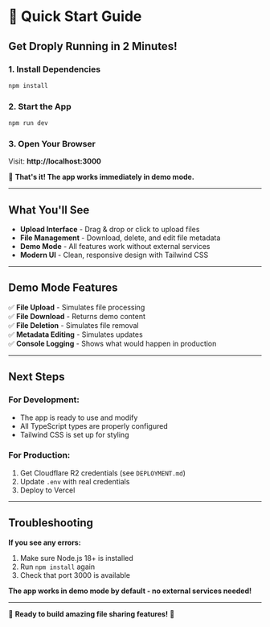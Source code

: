 # 🚀 Quick Start Guide

## Get Droply Running in 2 Minutes!

### 1. Install Dependencies
```bash
npm install
```

### 2. Start the App
```bash
npm run dev
```

### 3. Open Your Browser
Visit: **http://localhost:3000**

🎉 **That's it! The app works immediately in demo mode.**

---

## What You'll See

- **Upload Interface** - Drag & drop or click to upload files
- **File Management** - Download, delete, and edit file metadata
- **Demo Mode** - All features work without external services
- **Modern UI** - Clean, responsive design with Tailwind CSS

---

## Demo Mode Features

✅ **File Upload** - Simulates file processing  
✅ **File Download** - Returns demo content  
✅ **File Deletion** - Simulates file removal  
✅ **Metadata Editing** - Simulates updates  
✅ **Console Logging** - Shows what would happen in production  

---

## Next Steps

### For Development:
- The app is ready to use and modify
- All TypeScript types are properly configured
- Tailwind CSS is set up for styling

### For Production:
1. Get Cloudflare R2 credentials (see `DEPLOYMENT.md`)
2. Update `.env` with real credentials
3. Deploy to Vercel

---

## Troubleshooting

**If you see any errors:**
1. Make sure Node.js 18+ is installed
2. Run `npm install` again
3. Check that port 3000 is available

**The app works in demo mode by default - no external services needed!**

---

🎯 **Ready to build amazing file sharing features!** 🎯
